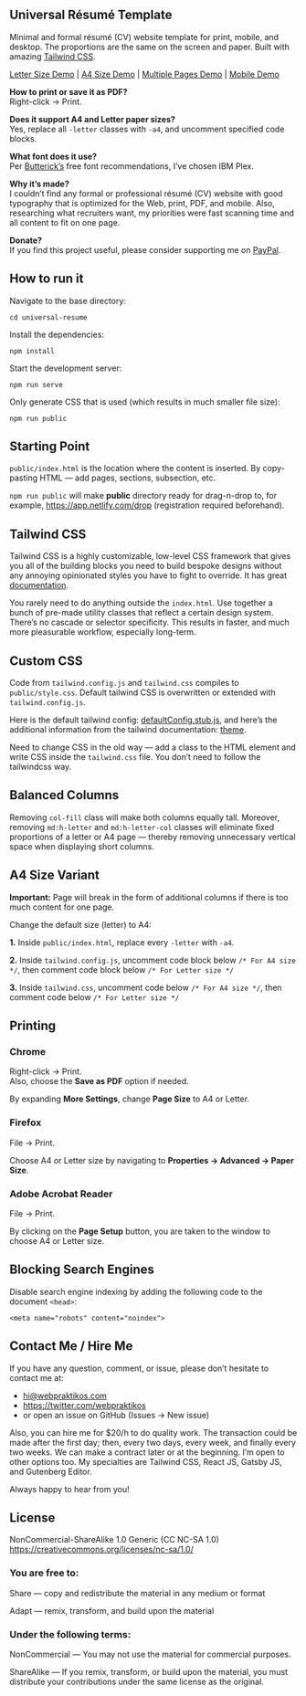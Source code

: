 Universal Résumé Template
---------

Minimal and formal résumé (CV) website template for print, mobile, and desktop. The proportions are the same on the screen and paper. Built with amazing [Tailwind CSS](https://tailwindcss.com/).

[Letter Size Demo](https://universal-resume.netlify.com/) | [A4 Size Demo](https://universal-resume-a4.netlify.com/) | [Multiple Pages Demo](https://universal-resume-pages.netlify.com/) | [Mobile Demo](https://www.responsinator.com/?url=https%3A%2F%2Funiversal-resume-pages.netlify.com%2F)

**How to print or save it as PDF?**  
Right-click → Print.

**Does it support A4 and Letter paper sizes?**  
Yes, replace all `-letter` classes with `-a4`, and uncomment specified code blocks.

**What font does it use?**  
Per [Butterick’s](https://practicaltypography.com/) free font recommendations, I’ve chosen IBM Plex.

**Why it’s made?**  
I couldn’t find any formal or professional résumé (CV) website with good typography that is optimized for the Web, print, PDF, and mobile. Also, researching what recruiters want, my priorities were fast scanning time and all content to fit on one page.

**Donate?**  
If you find this project useful, please consider supporting me on [PayPal](https://www.paypal.com/cgi-bin/webscr?cmd=_s-xclick&hosted_button_id=W6QE6CNA55WPA&source=url).

How to run it
---------

Navigate to the base directory:

```
cd universal-resume
```

Install the dependencies:

```
npm install
```

Start the development server:

```
npm run serve
```

Only generate CSS that is used (which results in much smaller file size):

```
npm run public
```

Starting Point
---------

`public/index.html` is the location where the content is inserted. By copy-pasting HTML — add pages, sections, subsection, etc.

`npm run public` will make **public** directory ready for drag-n-drop to, for example, https://app.netlify.com/drop (registration required beforehand).

Tailwind CSS
---------

Tailwind CSS is a highly customizable, low-level CSS framework that gives you all of the building blocks you need to build bespoke designs without any annoying opinionated styles you have to fight to override. It has great [documentation](https://tailwindcss.com/docs/installation).

You rarely need to do anything outside the `index.html`. Use together a bunch of pre-made utility classes that reflect a certain design system. There’s no cascade or selector specificity. This results in faster, and much more pleasurable workflow, especially long-term.

Custom CSS
---------

Code from `tailwind.config.js` and `tailwind.css` compiles to `public/style.css`. Default tailwind CSS is overwritten or extended with `tailwind.config.js`.

Here is the default tailwind config: [defaultConfig.stub.js](https://github.com/tailwindcss/tailwindcss/blob/master/stubs/defaultConfig.stub.js), and here’s the additional information from the tailwind documentation: [theme](https://tailwindcss.com/docs/theme/#app).

Need to change CSS in the old way — add a class to the HTML element and write CSS inside the `tailwind.css` file. You don’t need to follow the tailwindcss way.

Balanced Columns
---------

Removing `col-fill` class will make both columns equally tall. Moreover, removing `md:h-letter` and `md:h-letter-col` classes will eliminate fixed proportions of a letter or A4 page — thereby removing unnecessary vertical space when displaying short columns.

A4 Size Variant
---------

**Important:** Page will break in the form of additional columns if there is too much content for one page.

Change the default size (letter) to A4:

**1.** Inside `public/index.html`, replace every `-letter` with `-a4`.

**2.** Inside `tailwind.config.js`, uncomment code block below `/* For A4 size */`, then comment code block below `/* For Letter size */`

**3.** Inside `tailwind.css`, uncomment code below `/* For A4 size */`, then comment code below `/* For Letter size */`

Printing
---------

### Chrome

Right-click → Print.  
Also, choose the **Save as PDF** option if needed.

By expanding **More Settings**, change **Page Size** to A4 or Letter.

### Firefox

File → Print.

Choose A4 or Letter size by navigating to **Properties → Advanced → Paper Size**.

### Adobe Acrobat Reader

File → Print.

By clicking on the **Page Setup** button, you are taken to the window to choose A4 or Letter size.

Blocking Search Engines
---------

Disable search engine indexing by adding the following code to the document `<head>`:

```
<meta name="robots" content="noindex">
```

Contact Me / Hire Me
---------

If you have any question, comment, or issue, please don’t hesitate to contact me at:
- hi@webpraktikos.com
- https://twitter.com/webpraktikos
- or open an issue on GitHub (Issues → New issue)

Also, you can hire me for $20/h to do quality work. The transaction could be made after the first day; then, every two days, every week, and finally every two weeks. We can make a contract later or at the beginning. I’m open to other options too. My specialties are Tailwind CSS, React JS, Gatsby JS, and Gutenberg Editor.

Always happy to hear from you!

License
---------

NonCommercial-ShareAlike 1.0 Generic (CC NC-SA 1.0)  
https://creativecommons.org/licenses/nc-sa/1.0/

### You are free to:

Share — copy and redistribute the material in any medium or format  

Adapt — remix, transform, and build upon the material

### Under the following terms:


NonCommercial — You may not use the material for commercial purposes.

ShareAlike — If you remix, transform, or build upon the material, you must distribute your contributions under the same license as the original.
